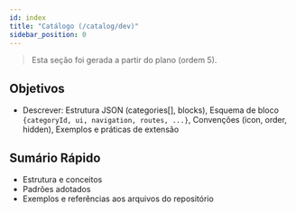 ```yaml
---
id: index
title: "Catálogo (/catalog/dev)"
sidebar_position: 0
---
```


> Esta seção foi gerada a partir do plano (ordem 5).

## Objetivos
- Descrever: Estrutura JSON (categories[], blocks), Esquema de bloco ``{categoryId, ui, navigation, routes, ...}``, Convenções (icon, order, hidden), Exemplos e práticas de extensão

## Sumário Rápido
- Estrutura e conceitos
- Padrões adotados
- Exemplos e referências aos arquivos do repositório